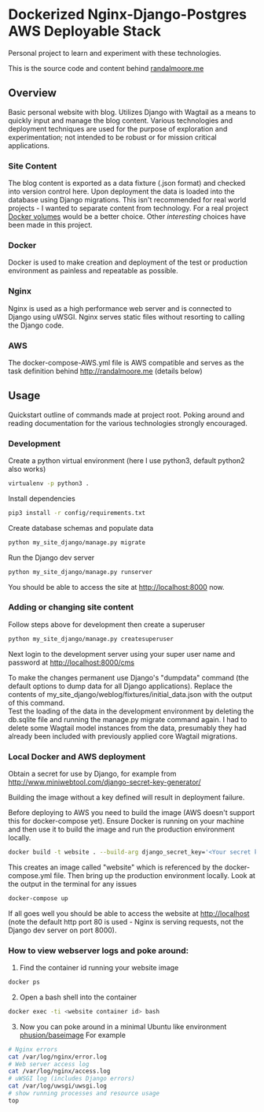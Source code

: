 # Dockerized Nginx-Django-Postgres AWS Deployable Stack
 
 Personal project to learn and experiment with these technologies.
 
 This is the source code and content behind [randalmoore.me](http://randalmoore.me)  
 
 ## Overview
 Basic personal website with blog.  Utilizes Django with Wagtail as a means to quickly 
  input and manage the blog content.  Various technologies and deployment techniques
  are used for the purpose of exploration and experimentation; not intended to be robust or for mission
  critical applications.
  
 ### Site Content
 The blog content is exported as a data fixture (.json format) and checked into version control here.
 Upon deployment the data is loaded into the database using Django migrations.
 This isn't recommended for real world projects - I wanted to separate content from technology.
 For a real project [Docker volumes](https://docs.docker.com/engine/admin/volumes/volumes/) would be a better choice.
 Other _interesting_ choices have been made in this project. 
  
 ### Docker
 Docker is used to make creation and deployment of the test or production environment
  as painless and repeatable as possible.
 
 ### Nginx
 Nginx is used as a high performance web server and is connected to Django using 
  uWSGI.  Nginx serves static files without resorting to calling the Django code.
  
 ### AWS
  The docker-compose-AWS.yml file is AWS compatible and serves as the task definition behind http://randalmoore.me 
  (details below)
   
## Usage
Quickstart outline of commands made at project root.
Poking around and reading documentation for the various technologies strongly encouraged.
 
### Development
Create a python virtual environment (here I use python3, default python2 also works)
```bash
virtualenv -p python3 .
```
Install dependencies
```bash
pip3 install -r config/requirements.txt
```
Create database schemas and populate data
```bash
python my_site_django/manage.py migrate
```
Run the Django dev server
```bash
python my_site_django/manage.py runserver
```
You should be able to access the site at [http://localhost:8000](http://localhost:8000) now.

### Adding or changing site content
Follow steps above for development then create a superuser 
```bash
python my_site_django/manage.py createsuperuser
```
Next login to the development server using your super user name and password at 
[http://localhost:8000/cms](http://localhost:8000/cms)

To make the changes permanent use Django's "dumpdata" command (the default options to dump data for all Django applications). 
Replace the contents of my_site_django/weblog/fixtures/initial_data.json with the output of this 
command.  
Test the loading of 
the data in the development environment by deleting the db.sqlite file and running the 
manage.py migrate command again. I had to delete some Wagtail model instances from the 
data, presumably they had already been included with previously applied core Wagtail 
migrations.
 
### Local Docker and AWS deployment
Obtain a secret for use by Django, for example from
http://www.miniwebtool.com/django-secret-key-generator/

Building the image without a key defined will result in deployment failure.

Before deploying to AWS you need to build the image (AWS doesn't support this for docker-compose yet).
Ensure Docker is running on your machine and then use it to build the image and run
the production environment locally.

```bash
docker build -t website . --build-arg django_secret_key='<Your secret key>'
```

This creates an image called "website" which is referenced by the docker-compose.yml
 file.  Then bring up the production environment locally.  Look at the output in the 
 terminal for any issues
```bash
docker-compose up
```
If all goes well you should be able to access the website at [http://localhost](http://localhost) 
(note the default http port 80 is used - Nginx is serving requests, not the Django dev server on port 8000).


### How to view webserver logs and poke around:
1. Find the container id running your website image
```bash
docker ps
```
2. Open a bash shell into the container
```bash
docker exec -ti <website container id> bash
```
3. Now you can poke around in a minimal Ubuntu like environment [phusion/baseimage](https://github.com/phusion/baseimage-docker)
For example
```bash
# Nginx errors
cat /var/log/nginx/error.log
# Web server access log
cat /var/log/nginx/access.log 
# uWSGI log (includes Django errors)
cat /var/log/uwsgi/uwsgi.log
# show running processes and resource usage
top
```